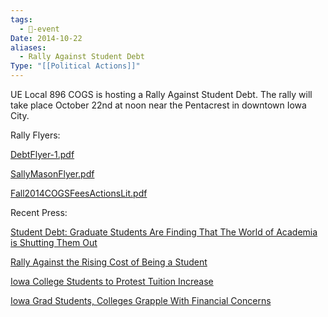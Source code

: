 ```yaml
---
tags:
  - 📅-event
Date: 2014-10-22
aliases:
  - Rally Against Student Debt
Type: "[[Political Actions]]"
---
```

UE Local 896 COGS is hosting a Rally Against Student Debt. The rally will take place October 22nd at noon near the Pentacrest in downtown Iowa City. 

Rally Flyers:

[DebtFlyer-1.pdf](./Admin/Attachments/DebtFlyer-1.pdf)

[SallyMasonFlyer.pdf](./Admin/Attachments/SallyMasonFlyer.pdf)

[Fall2014COGSFeesActionsLit.pdf](./Admin/Attachments/Fall2014COGSFeesActionsLit.pdf)


Recent Press: 

[Student Debt: Graduate Students Are Finding That The World of Academia is Shutting Them Out](http://littlevillagemag.com/student-debt-graduate-students-are-finding-that-the-world-of-academia-is-shutting-them-out/)

[Rally Against the Rising Cost of Being a Student](http://www.press-citizen.com/story/opinion/contributors/guest-editorials/2014/10/20/rally-rising-costs-student/17587579/)

[Iowa College Students to Protest Tuition Increase](http://www.desmoinesregister.com/story/news/education/2014/10/20/student-debt-iowa-board-of-regents-rally/17618799/)

[Iowa Grad Students, Colleges Grapple With Financial Concerns](http://thegazette.com/subject/news/iowa-grad-students-colleges-grapple-with-financial-concerns-uncertain-future-20141003)